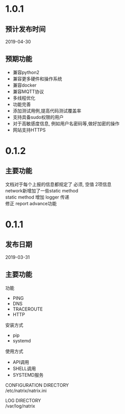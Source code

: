# 1.0.1
## 预计发布时间
2019-04-30
## 预期功能
- 兼容python2
- 兼容更多硬件和操作系统
- 兼容docker
- 兼容MQTT协议
- 多线程优化
- 功能完善
- 添加测试用例,提高代码测试覆盖率
- 支持具备sudo权限的用户
- 对于高敏感度信息, 例如用户名密码等,做好加密的操作
- 网站支持HTTPS


# 0.1.2
## 主要功能
文档对于每个上报的信息都规定了 必须, 空值 2项信息   
network新增加了一些static method   
static method 增加 logger 传递   
修正 report advance功能   

# 0.1.1
## 发布日期
2019-03-31
## 主要功能
功能
- PING
- DNS
- TRACEROUTE
- HTTP

安装方式
- pip
- systemd

使用方式
- API调用
- SHELL调用
- SYSTEMD服务

CONFIGURATION DIRECTORY     
/etc/natrix/natrix.ini

LOG DIRECTORY   
/var/log/natrix 
